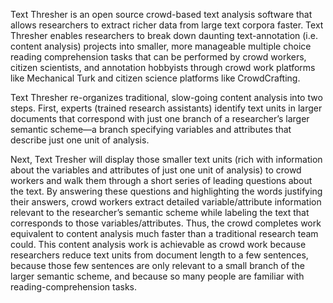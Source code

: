 Text Thresher is an open source crowd-based text analysis software that allows researchers to extract richer data from large text corpora faster. Text Thresher enables researchers to break down daunting text-annotation (i.e. content analysis) projects into smaller, more manageable multiple choice reading comprehension tasks that can be performed by crowd workers, citizen scientists, and annotation hobbyists through crowd work platforms like Mechanical Turk and citizen science platforms like CrowdCrafting.

Text Thresher re-organizes traditional, slow-going content analysis into two steps. First, experts (trained research assistants) identify text units in larger documents that correspond with just one branch of a researcher’s larger semantic scheme—a branch specifying variables and attributes that describe just one unit of analysis.

Next, Text Tresher will display those smaller text units (rich with information about the variables and attributes of just one unit of analysis) to crowd workers and walk them through a short series of leading questions about the text. By answering these questions and highlighting the words justifying their answers, crowd workers extract detailed variable/attribute information relevant to the researcher’s semantic scheme while labeling the text that corresponds to those variables/attributes. Thus, the crowd completes work equivalent to content analysis much faster than a traditional research team could. This content analysis work is achievable as crowd work because researchers reduce text units from document length to a few sentences, because those few sentences are only relevant to a small branch of the larger semantic scheme, and because so many people are familiar with reading-comprehension tasks.
